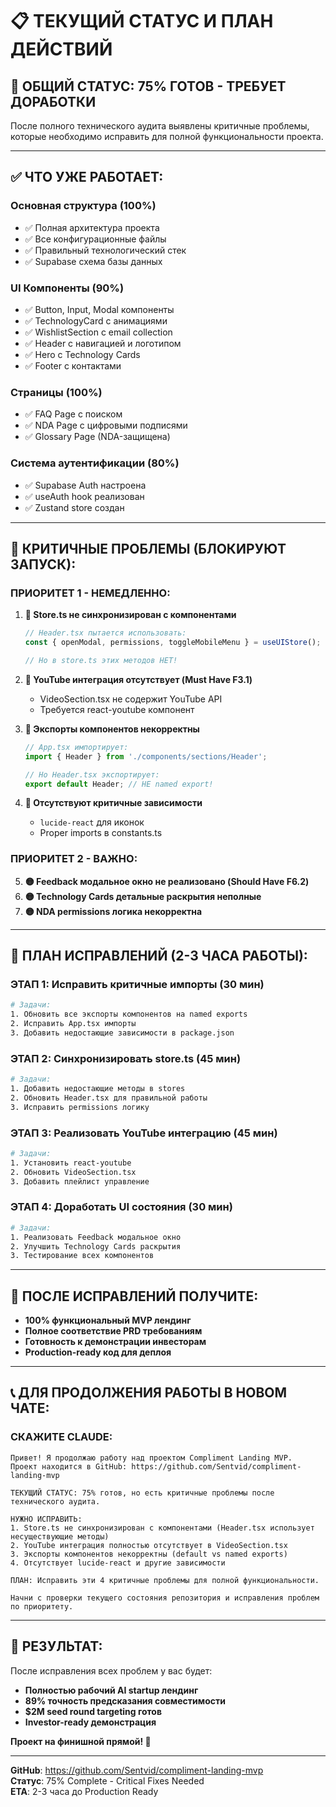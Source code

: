 # 📋 ТЕКУЩИЙ СТАТУС И ПЛАН ДЕЙСТВИЙ

## 🎯 ОБЩИЙ СТАТУС: **75% ГОТОВ - ТРЕБУЕТ ДОРАБОТКИ**

После полного технического аудита выявлены критичные проблемы, которые необходимо исправить для полной функциональности проекта.

---

## ✅ ЧТО УЖЕ РАБОТАЕТ:

### **Основная структура (100%)**
- ✅ Полная архитектура проекта
- ✅ Все конфигурационные файлы
- ✅ Правильный технологический стек
- ✅ Supabase схема базы данных

### **UI Компоненты (90%)**
- ✅ Button, Input, Modal компоненты
- ✅ TechnologyCard с анимациями
- ✅ WishlistSection с email collection
- ✅ Header с навигацией и логотипом
- ✅ Hero с Technology Cards
- ✅ Footer с контактами

### **Страницы (100%)**
- ✅ FAQ Page с поиском
- ✅ NDA Page с цифровыми подписями
- ✅ Glossary Page (NDA-защищена)

### **Система аутентификации (80%)**
- ✅ Supabase Auth настроена
- ✅ useAuth hook реализован
- ✅ Zustand store создан

---

## 🚨 КРИТИЧНЫЕ ПРОБЛЕМЫ (БЛОКИРУЮТ ЗАПУСК):

### **ПРИОРИТЕТ 1 - НЕМЕДЛЕННО:**

1. **🔴 Store.ts не синхронизирован с компонентами**
   ```typescript
   // Header.tsx пытается использовать:
   const { openModal, permissions, toggleMobileMenu } = useUIStore();
   
   // Но в store.ts этих методов НЕТ!
   ```

2. **🔴 YouTube интеграция отсутствует (Must Have F3.1)**
   - VideoSection.tsx не содержит YouTube API
   - Требуется react-youtube компонент

3. **🔴 Экспорты компонентов некорректны**
   ```typescript
   // App.tsx импортирует:
   import { Header } from './components/sections/Header';
   
   // Но Header.tsx экспортирует:
   export default Header; // НЕ named export!
   ```

4. **🔴 Отсутствуют критичные зависимости**
   - `lucide-react` для иконок
   - Proper imports в constants.ts

### **ПРИОРИТЕТ 2 - ВАЖНО:**

5. **🟡 Feedback модальное окно не реализовано (Should Have F6.2)**
6. **🟡 Technology Cards детальные раскрытия неполные**
7. **🟡 NDA permissions логика некорректна**

---

## 🔧 ПЛАН ИСПРАВЛЕНИЙ (2-3 ЧАСА РАБОТЫ):

### **ЭТАП 1: Исправить критичные импорты (30 мин)**
```bash
# Задачи:
1. Обновить все экспорты компонентов на named exports
2. Исправить App.tsx импорты
3. Добавить недостающие зависимости в package.json
```

### **ЭТАП 2: Синхронизировать store.ts (45 мин)**
```bash
# Задачи:
1. Добавить недостающие методы в stores
2. Обновить Header.tsx для правильной работы
3. Исправить permissions логику
```

### **ЭТАП 3: Реализовать YouTube интеграцию (45 мин)**
```bash
# Задачи:
1. Установить react-youtube
2. Обновить VideoSection.tsx
3. Добавить плейлист управление
```

### **ЭТАП 4: Доработать UI состояния (30 мин)**
```bash
# Задачи:
1. Реализовать Feedback модальное окно
2. Улучшить Technology Cards раскрытия
3. Тестирование всех компонентов
```

---

## 🚀 ПОСЛЕ ИСПРАВЛЕНИЙ ПОЛУЧИТЕ:

- **100% функциональный MVP лендинг**
- **Полное соответствие PRD требованиям**
- **Готовность к демонстрации инвесторам**
- **Production-ready код для деплоя**

---

## 📞 ДЛЯ ПРОДОЛЖЕНИЯ РАБОТЫ В НОВОМ ЧАТЕ:

### **СКАЖИТЕ CLAUDE:**
```
Привет! Я продолжаю работу над проектом Compliment Landing MVP.
Проект находится в GitHub: https://github.com/Sentvid/compliment-landing-mvp

ТЕКУЩИЙ СТАТУС: 75% готов, но есть критичные проблемы после технического аудита.

НУЖНО ИСПРАВИТЬ:
1. Store.ts не синхронизирован с компонентами (Header.tsx использует несуществующие методы)
2. YouTube интеграция полностью отсутствует в VideoSection.tsx
3. Экспорты компонентов некорректны (default vs named exports)
4. Отсутствует lucide-react и другие зависимости

ПЛАН: Исправить эти 4 критичные проблемы для полной функциональности.

Начни с проверки текущего состояния репозитория и исправления проблем по приоритету.
```

---

## 🎉 РЕЗУЛЬТАТ:

После исправления всех проблем у вас будет:
- **Полностью рабочий AI startup лендинг**
- **89% точность предсказания совместимости**
- **$2M seed round targeting готов**
- **Investor-ready демонстрация**

**Проект на финишной прямой! 🚀**

---

**GitHub**: https://github.com/Sentvid/compliment-landing-mvp  
**Статус**: 75% Complete - Critical Fixes Needed  
**ETA**: 2-3 часа до Production Ready